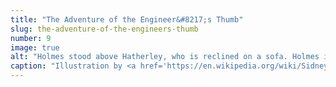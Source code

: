 ```yaml
---
title: "The Adventure of the Engineer&#8217;s Thumb"
slug: the-adventure-of-the-engineers-thumb
number: 9
image: true
alt: "Holmes stood above Hatherley, who is reclined on a sofa. Holmes is pouring a liquid into a glass."
caption: "Illustration by <a href='https://en.wikipedia.org/wiki/Sidney_Paget' class='blue no-underline hover-dark-red'>Sidney Paget</a>, 1891/1892"
---
```

